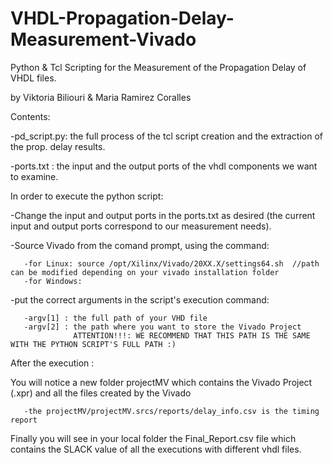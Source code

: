 # VHDL-Propagation-Delay-Measurement-Vivado
Python &amp; Tcl Scripting for the Measurement of the Propagation Delay of VHDL files.

by Viktoria Biliouri & Maria Ramirez Coralles

Contents:

-pd_script.py: the full process of the tcl script creation and the extraction of the prop. delay results.

-ports.txt : the input and the output ports of the vhdl components we want to examine. 

In order to execute the python script:

-Change the input and output ports in the ports.txt as desired (the current input and output ports correspond to our measurement needs).

-Source Vivado from the comand prompt, using the command:

       -for Linux: source /opt/Xilinx/Vivado/20XX.X/settings64.sh  //path can be modified depending on your vivado installation folder
       -for Windows: 
       
-put the correct arguments in the script's execution command:
        
       -argv[1] : the full path of your VHD file
       -argv[2] : the path where you want to store the Vivado Project 
                  ATTENTION!!!: WE RECOMMEND THAT THIS PATH IS THE SAME WITH THE PYTHON SCRIPT'S FULL PATH :)
                  
After the execution :

You will notice a new folder projectMV which contains the Vivado Project (.xpr) and all the files created by the Vivado

       -the projectMV/projectMV.srcs/reports/delay_info.csv is the timing report
       
Finally you will see in your local folder the Final_Report.csv file which contains the SLACK value of all the executions with different vhdl files.
